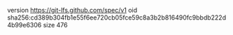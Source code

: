 version https://git-lfs.github.com/spec/v1
oid sha256:cd389b304fb1e55f6ee720cb05fce59c8a3b2b816490fc9bbdb222d4b99e6306
size 476
